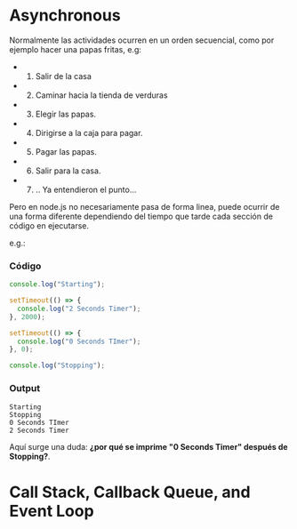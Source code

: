 # Asynchronous 

Normalmente las actividades ocurren en un orden secuencial, como por ejemplo hacer una papas fritas, e.g:

- 1. Salir de la casa
- 2. Caminar hacia la tienda de verduras
- 3. Elegir las papas.
- 4. Dirigirse a la caja para pagar.
- 5. Pagar las papas.
- 6. Salir para la casa.
- 7. .. Ya entendieron el punto...

Pero en node.js no necesariamente pasa de forma linea, puede ocurrir de una forma diferente dependiendo del tiempo que tarde cada sección de código en ejecutarse. 

e.g.:

### Código

```javascript
console.log("Starting");

setTimeout(() => {
  console.log("2 Seconds Timer");
}, 2000);

setTimeout(() => {
  console.log("0 Seconds TImer");
}, 0);

console.log("Stopping");
```
### Output

```text
Starting
Stopping
0 Seconds TImer
2 Seconds Timer
```

Aquí surge una duda: __¿por qué se imprime "0 Seconds Timer" después de Stopping?__.

# Call Stack, Callback Queue, and Event Loop

